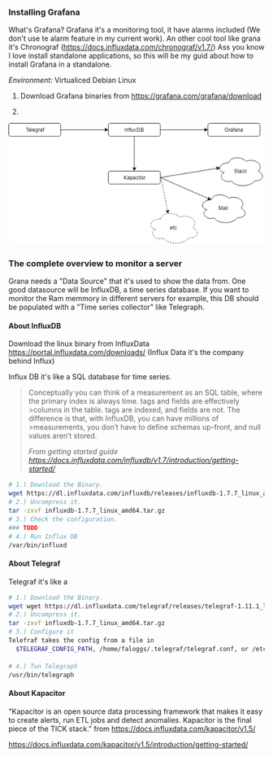### Installing Grafana

What's Grafana? Grafana it's a monitoring tool, it have alarms included (We don't use te alarm feature in my current work). An other cool tool like grana it's Chronograf (https://docs.influxdata.com/chronograf/v1.7/)
Ass you know I love install standalone applications, so this will be my guid about how to install Grafana in a standalone.

*Environment:* Virtualiced Debian Linux

1. Download Grafana binaries from https://grafana.com/grafana/download

2. 

![Schema of grafana components](https://github.com/nicolasard/personalStuff/blob/master/GrafanaArquitecture.png)

### The complete overview to monitor a server
Grana needs a "Data Source" that it's used to show the data from. One good datasource will be InfluxDB, a time series database. If you want to monitor the Ram memmory in different servers for example, this DB should be populated with a "Time series collector" like Telegraph.



#### About InfluxDB
Download the linux binary from InfluxData https://portal.influxdata.com/downloads/ (Influx Data it's the company behind Influx)

Influx DB it's like a SQL database for time series. 

>Conceptually you can think of a measurement as an SQL table, where the primary index is always time. tags and fields are effectively >columns in the table. tags are indexed, and fields are not. The difference is that, with InfluxDB, you can have millions of >measurements, you don’t have to define schemas up-front, and null values aren’t stored.
>
><cite> From getting started guide https://docs.influxdata.com/influxdb/v1.7/introduction/getting-started/</cite>

```bash
# 1.) Download the Binary.
wget https://dl.influxdata.com/influxdb/releases/influxdb-1.7.7_linux_amd64.tar.gz
# 2.) Uncompress it.
tar -zxvf influxdb-1.7.7_linux_amd64.tar.gz
# 3.) Check the configuration.
### TODO
# 4.) Run Influx DB
/var/bin/influxd
```

#### About Telegraf

Telegraf it's like a 

```bash
# 1.) Download the Binary.
wget wget https://dl.influxdata.com/telegraf/releases/telegraf-1.11.1_linux_amd64.tar.gz
# 2.) Uncompress it.
tar -zxvf influxdb-1.7.7_linux_amd64.tar.gz
# 3.) Configure it
Telefraf takes the config from a file in 
  $TELEGRAF_CONFIG_PATH, /home/faloggs/.telegraf/telegraf.conf, or /etc/telegraf/telegraf.conf
  
# 4.) Tun Telegraph
/usr/bin/telegraph
```
#### About Kapacitor
"Kapacitor is an open source data processing framework that makes it easy to create alerts, run ETL jobs and detect anomalies. Kapacitor is the final piece of the TICK stack." from https://docs.influxdata.com/kapacitor/v1.5/

https://docs.influxdata.com/kapacitor/v1.5/introduction/getting-started/


